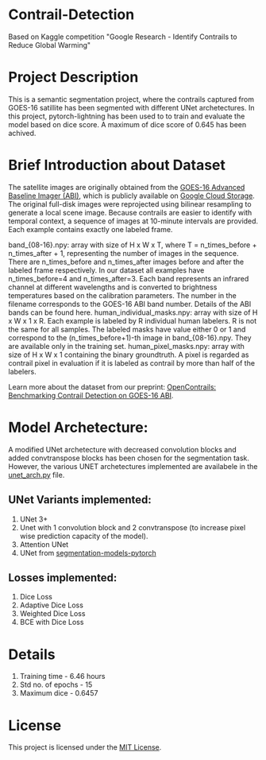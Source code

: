 # Contrail-Detection
Based on Kaggle competition "Google Research - Identify Contrails to Reduce Global Warming"

# Project Description
This is a semantic segmentation project, where the contrails captured from GOES-16 satillite has been segmented with different UNet archetectures.
In this project, pytorch-lightning has been used to to train and evaluate the model based on dice score. A maximum of  dice score of 0.645 has been achived.

# Brief Introduction about Dataset
The satellite images are originally obtained from the [GOES-16 Advanced Baseline Imager (ABI)](https://www.goes-r.gov/spacesegment/abi.html), which is publicly available on [Google Cloud Storage](https://console.cloud.google.com/storage/browser/gcp-public-data-goes-16). The original full-disk images were reprojected using bilinear resampling to generate a local scene image. Because contrails are easier to identify with temporal context, a sequence of images at 10-minute intervals are provided. Each example contains exactly one labeled frame.

band_{08-16}.npy: array with size of H x W x T, where T = n_times_before + n_times_after + 1, representing the number of images in the sequence. There are n_times_before and n_times_after images before and after the labeled frame respectively. In our dataset all examples have n_times_before=4 and n_times_after=3. Each band represents an infrared channel at different wavelengths and is converted to brightness temperatures based on the calibration parameters. The number in the filename corresponds to the GOES-16 ABI band number. Details of the ABI bands can be found here.
human_individual_masks.npy: array with size of H x W x 1 x R. Each example is labeled by R individual human labelers. R is not the same for all samples. The labeled masks have value either 0 or 1 and correspond to the (n_times_before+1)-th image in band_{08-16}.npy. They are available only in the training set.
human_pixel_masks.npy: array with size of H x W x 1 containing the binary groundtruth. A pixel is regarded as contrail pixel in evaluation if it is labeled as contrail by more than half of the labelers.

Learn more about the dataset from our preprint: [OpenContrails: Benchmarking Contrail Detection on GOES-16 ABI](https://arxiv.org/abs/2304.02122).

# Model Archetecture:
A modified UNet archetecture with decreased convolution blocks and added convtranspose blocks has been chosen for the segmentation task. However, the various UNET archetectures implemented are availabele in the [unet_arch.py](https://github.com/vinaykashyaphr/Contrail-Detection/blob/main/unet_arch.py) file.

## UNet Variants implemented:
1. UNet 3+
2. Unet with 1 convolution block and 2 convtranspose (to increase pixel wise prediction capacity of the model).
3. Attention UNet
4. UNet from [segmentation-models-pytorch](https://github.com/qubvel/segmentation_models.pytorch)

## Losses implemented:
1. Dice Loss
2. Adaptive Dice Loss
3. Weighted Dice Loss
4. BCE with Dice Loss

# Details
1. Training time - 6.46 hours
2. Std no. of epochs - 15
3. Maximum dice - 0.6457

# License
This project is licensed under the [MIT License](LICENSE).

